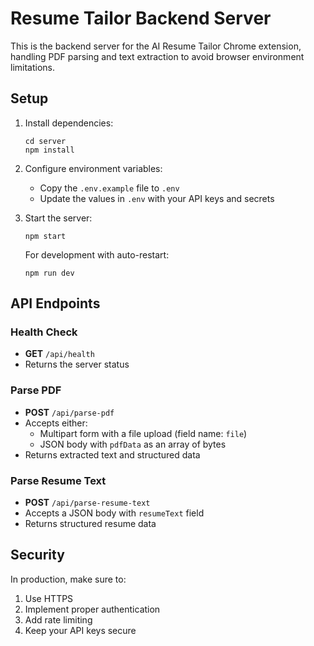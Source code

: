 # Resume Tailor Backend Server

This is the backend server for the AI Resume Tailor Chrome extension, handling PDF parsing and text extraction to avoid browser environment limitations.

## Setup

1. Install dependencies:
   ```
   cd server
   npm install
   ```

2. Configure environment variables:
   - Copy the `.env.example` file to `.env`
   - Update the values in `.env` with your API keys and secrets

3. Start the server:
   ```
   npm start
   ```
   
   For development with auto-restart:
   ```
   npm run dev
   ```

## API Endpoints

### Health Check
- **GET** `/api/health`
- Returns the server status

### Parse PDF
- **POST** `/api/parse-pdf`
- Accepts either:
  - Multipart form with a file upload (field name: `file`)
  - JSON body with `pdfData` as an array of bytes
- Returns extracted text and structured data

### Parse Resume Text
- **POST** `/api/parse-resume-text`
- Accepts a JSON body with `resumeText` field
- Returns structured resume data

## Security

In production, make sure to:
1. Use HTTPS
2. Implement proper authentication
3. Add rate limiting
4. Keep your API keys secure 